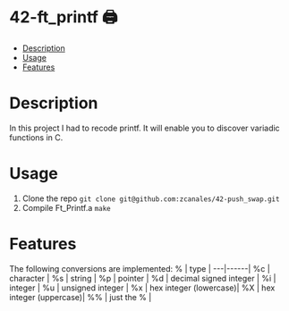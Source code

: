 # 42-ft_printf 🖨
* [Description](#Description)
* [Usage](#Usage)
* [Features](#Features)

# Description
In this project I had to recode printf. It will enable you to discover variadic functions in C.

# Usage
1. Clone the repo `git clone git@github.com:zcanales/42-push_swap.git`
2. Compile Ft_Printf.a `make`

# Features 
The following conversions are implemented:
%  | type |
---|------|
%c | character				|
%s | string					|
%p | pointer				|
%d | decimal signed integer	|
%i | integer				|
%u | unsigned integer		|
%x | hex integer (lowercase)|
%X | hex integer (uppercase)|
%% | just the %				|

